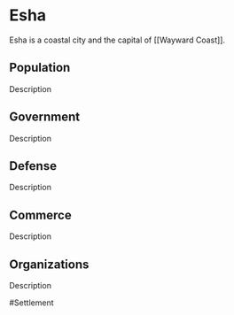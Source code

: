 # Esha
Esha is a coastal city and the capital of [[Wayward Coast]]. 

## Population
Description

## Government
Description

## Defense
Description

## Commerce
Description

## Organizations
Description

#Settlement 